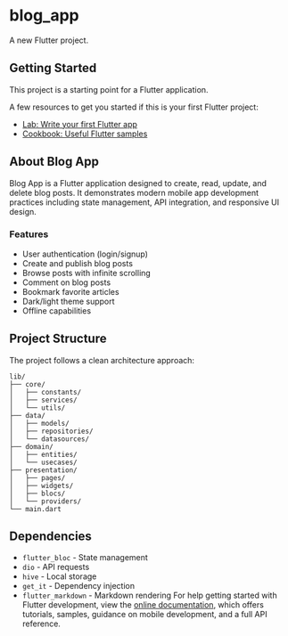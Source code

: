 # blog_app

A new Flutter project.

## Getting Started

This project is a starting point for a Flutter application.

A few resources to get you started if this is your first Flutter project:

- [Lab: Write your first Flutter app](https://docs.flutter.dev/get-started/codelab)
- [Cookbook: Useful Flutter samples](https://docs.flutter.dev/cookbook)
## About Blog App

Blog App is a Flutter application designed to create, read, update, and delete blog posts. It demonstrates modern mobile app development practices including state management, API integration, and responsive UI design.

### Features

- User authentication (login/signup)
- Create and publish blog posts
- Browse posts with infinite scrolling
- Comment on blog posts
- Bookmark favorite articles
- Dark/light theme support
- Offline capabilities

## Project Structure

The project follows a clean architecture approach:

```
lib/
├── core/
│   ├── constants/
│   ├── services/
│   └── utils/
├── data/
│   ├── models/
│   ├── repositories/
│   └── datasources/
├── domain/
│   ├── entities/
│   └── usecases/
├── presentation/
│   ├── pages/
│   ├── widgets/
│   ├── blocs/
│   └── providers/
└── main.dart
```

## Dependencies

- `flutter_bloc` - State management
- `dio` - API requests
- `hive` - Local storage
- `get_it` - Dependency injection
- `flutter_markdown` - Markdown rendering
For help getting started with Flutter development, view the
[online documentation](https://docs.flutter.dev/), which offers tutorials,
samples, guidance on mobile development, and a full API reference.
